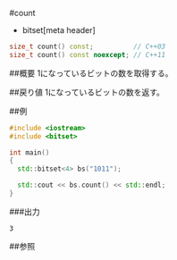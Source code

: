 #count
* bitset[meta header]

```cpp
size_t count() const;          // C++03
size_t count() const noexcept; // C++11
```

##概要
1になっているビットの数を取得する。


##戻り値
1になっているビットの数を返す。


##例
```cpp
#include <iostream>
#include <bitset>

int main()
{
  std::bitset<4> bs("1011");

  std::cout << bs.count() << std::endl;
}
```

###出力
```
3
```


##参照

